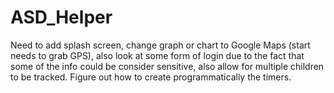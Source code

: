 # ASD_Helper
Need to add splash screen, change graph or chart to Google Maps (start needs to grab GPS), also look at some form of login
due to the fact that some of the info could be consider sensitive, also allow for multiple children to be tracked.  Figure 
out how to create programmatically the timers.
